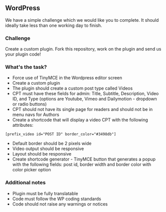 ## WordPress

We have a simple challenge which we would like you to complete. It should ideally take less than one working day to finish.


### Challenge

Create a custom plugin. Fork this repository, work on the plugin and send us your plugin code!


### What's the task? ###

* Force use of TinyMCE in the Wordpress editor screen
* Create a custom plugin
* The plugin should create a custom post type called Videos
* CPT must have these fields for admin: Title, Subtitle, Description, Video ID, and Type (options are Youtube, Vimeo and Dailymotion - dropdown or radio buttons)
* CPT should not have its single page for readers and should not be in menu navs for Authors
* Create a shortcode that will display a video CPT with the following attributes:

```
[prefix_video id="POST ID" border_color="#3498db"]
```
* Default border should be 2 pixels wide
* Video output should be responsive
* Layout should be responsive
* Create shortcode generator - TinyMCE button that generates a popup with the following fields: post id, border width and border color with color picker option


### Additional notes ###

* Plugin must be fully translatable
* Code must follow the WP coding standards
* Code should not raise any warnings or notices